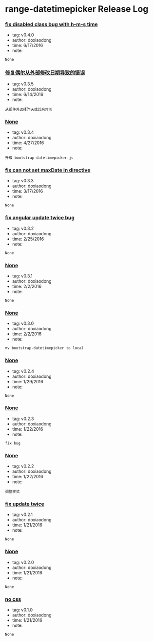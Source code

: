 # range-datetimepicker Release Log  


### [fix disabled class bug with h-m-s time](https://github.com/doxiaodong/range-datetimepicker/releases/tag/v0.4.0)  
* tag: v0.4.0  
* author: doxiaodong  
* time: 6/17/2016  
* note: 
```
None  
```  

### [修复偶尔从外部修改日期导致的错误](https://github.com/doxiaodong/range-datetimepicker/releases/tag/v0.3.5)  
* tag: v0.3.5  
* author: doxiaodong  
* time: 6/14/2016  
* note: 
```
从组件外选择昨天或其余时间  
```  

### [None](https://github.com/doxiaodong/range-datetimepicker/releases/tag/v0.3.4)  
* tag: v0.3.4  
* author: doxiaodong  
* time: 4/27/2016  
* note: 
```
升级 bootstrap-datetimepicker.js  
```  

### [fix can not set maxDate in directive](https://github.com/doxiaodong/range-datetimepicker/releases/tag/v0.3.3)  
* tag: v0.3.3  
* author: doxiaodong  
* time: 3/17/2016  
* note: 
```
None  
```  

### [fix angular update twice bug](https://github.com/doxiaodong/range-datetimepicker/releases/tag/v0.3.2)  
* tag: v0.3.2  
* author: doxiaodong  
* time: 2/25/2016  
* note: 
```
None  
```  

### [None](https://github.com/doxiaodong/range-datetimepicker/releases/tag/v0.3.1)  
* tag: v0.3.1  
* author: doxiaodong  
* time: 2/2/2016  
* note: 
```
None  
```  

### [None](https://github.com/doxiaodong/range-datetimepicker/releases/tag/v0.3.0)  
* tag: v0.3.0  
* author: doxiaodong  
* time: 2/2/2016  
* note: 
```
mv bootstrap-datetimepicker to local  
```  

### [None](https://github.com/doxiaodong/range-datetimepicker/releases/tag/v0.2.4)  
* tag: v0.2.4  
* author: doxiaodong  
* time: 1/29/2016  
* note: 
```
None  
```  

### [None](https://github.com/doxiaodong/range-datetimepicker/releases/tag/v0.2.3)  
* tag: v0.2.3  
* author: doxiaodong  
* time: 1/22/2016  
* note: 
```
fix bug  
```  

### [None](https://github.com/doxiaodong/range-datetimepicker/releases/tag/v0.2.2)  
* tag: v0.2.2  
* author: doxiaodong  
* time: 1/22/2016  
* note: 
```
调整样式  
```  

### [fix update twice](https://github.com/doxiaodong/range-datetimepicker/releases/tag/v0.2.1)  
* tag: v0.2.1  
* author: doxiaodong  
* time: 1/21/2016  
* note: 
```
None  
```  

### [None](https://github.com/doxiaodong/range-datetimepicker/releases/tag/v0.2.0)  
* tag: v0.2.0  
* author: doxiaodong  
* time: 1/21/2016  
* note: 
```
None  
```  

### [no css](https://github.com/doxiaodong/range-datetimepicker/releases/tag/v0.1.0)  
* tag: v0.1.0  
* author: doxiaodong  
* time: 1/21/2016  
* note: 
```
None  
```  

